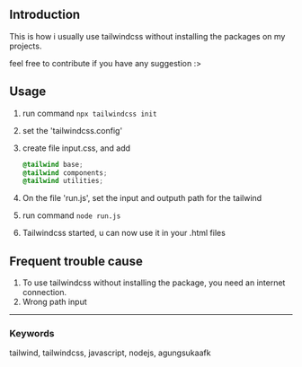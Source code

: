 ## Introduction
This is how i usually use tailwindcss without installing the packages on my projects. 

feel free to contribute if you have any suggestion :>

## Usage
1. run command ```npx tailwindcss init```

2. set the 'tailwindcss.config'

3. create file input.css, and add 
    ```css
    @tailwind base;
    @tailwind components;
    @tailwind utilities;
    ```

4. On the file 'run.js', set the input and outputh path for the tailwind

5. run command ```node run.js```

6. Tailwindcss started, u can now use it in your .html files


## Frequent trouble cause
1. To use tailwindcss without installing the package, you need an internet connection.
2. Wrong path input


---
### Keywords
tailwind, tailwindcss, javascript, nodejs, agungsukaafk